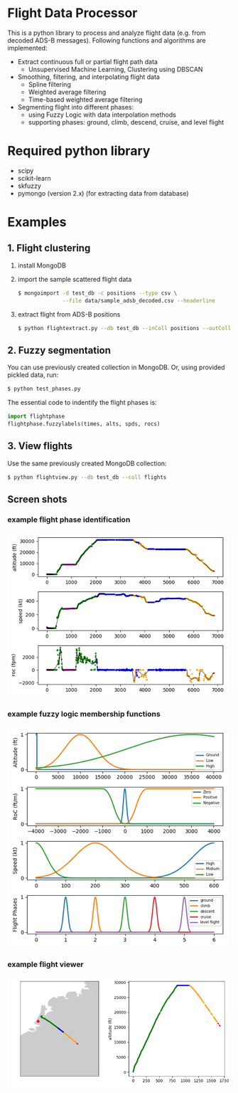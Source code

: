 # Flight Data Processor

This is a python library to process and analyze flight data (e.g. from decoded ADS-B messages). Following functions and algorithms are implemented:

- Extract continuous full or partial flight path data
  - Unsupervised Machine Learning, Clustering using DBSCAN
- Smoothing, filtering, and interpolating flight data
  - Spline filtering
  - Weighted average filtering
  - Time-based weighted average filtering
- Segmenting flight into different phases:
  - using Fuzzy Logic with data interpolation methods
  - supporting phases: ground, climb, descend, cruise, and level flight

# Required python library
- scipy
- scikit-learn
- skfuzzy
- pymongo (version 2.x) (for extracting data from database)

# Examples

## 1. Flight clustering

1. install MongoDB

2. import the sample scattered flight data

    ```bash
    $ mongoimport -d test_db -c positions --type csv \
                  --file data/sample_adsb_decoded.csv --headerline
    ```

3. extract flight from ADS-B positions

    ```bash
    $ python flightextract.py --db test_db --inColl positions --outColl flights
    ```

## 2. Fuzzy segmentation
You can use previously created collection in MongoDB. Or, using provided pickled data, run:

```bash
$ python test_phases.py
```

The essential code to indentify the flight phases is:
```python
import flightphase
flightphase.fuzzylabels(times, alts, spds, rocs)
```

## 3. View flights

Use the same previously created MongoDB collection:

```bash
$ python flightview.py --db test_db --coll flights
```


## Screen shots
### example flight phase identification
![flight phases](data/images/phase.png?raw=true)

### example fuzzy logic membership functions
![fuzzy logic membership](data/images/membership.png?raw=true)

### example flight viewer
![flight viewer](data/images/flightview.png?raw=true)
